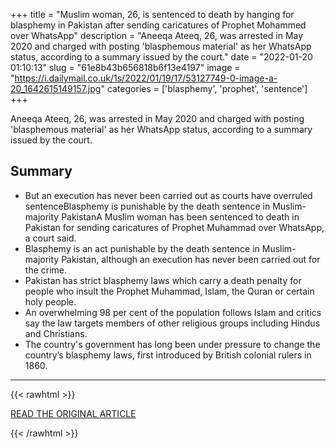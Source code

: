 +++
title = "Muslim woman, 26, is sentenced to death by hanging for blasphemy in Pakistan after sending caricatures of Prophet Mohammed over WhatsApp"
description = "Aneeqa Ateeq, 26, was arrested in May 2020 and charged with posting 'blasphemous material' as her WhatsApp status, according to a summary issued by the court."
date = "2022-01-20 01:10:13"
slug = "61e8b43b656818b6f13e4197"
image = "https://i.dailymail.co.uk/1s/2022/01/19/17/53127749-0-image-a-20_1642615149157.jpg"
categories = ['blasphemy', 'prophet', 'sentence']
+++

Aneeqa Ateeq, 26, was arrested in May 2020 and charged with posting 'blasphemous material' as her WhatsApp status, according to a summary issued by the court.

## Summary

- But an execution has never been carried out as courts have overruled sentenceBlasphemy is punishable by the death sentence in Muslim-majority PakistanA Muslim woman has been sentenced to death in Pakistan for sending caricatures of Prophet Muhammad over WhatsApp, a court said.
- Blasphemy is an act punishable by the death sentence in Muslim-majority Pakistan, although an execution has never been carried out for the crime.
- Pakistan has strict blasphemy laws which carry a death penalty for people who insult the Prophet Muhammad, Islam, the Quran or certain holy people.
- An overwhelming 98 per cent of the population follows Islam and critics say the law targets members of other religious groups including Hindus and Christians.
- The country's government has long been under pressure to change the country’s blasphemy laws, first introduced by British colonial rulers in 1860.

---

{{< rawhtml >}}
  <p class="article-category">
    <a target="_blank" href="https://www.dailymail.co.uk/news/article-10419575/Muslim-woman-26-sentenced-death-hanging-sending-caricatures-Prophet-Mohammed.html">READ THE ORIGINAL ARTICLE</a>
  </p>
{{< /rawhtml >}}
